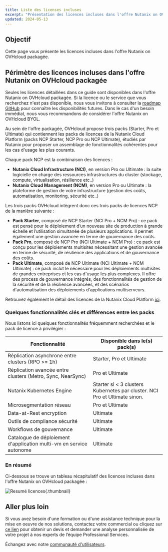 ```yaml
---
title: Liste des licenses incluses
excerpt: "Présentation des licences incluses dans l'offre Nutanix on OVHcloud packagée"
updated: 2024-05-13
---
```


## Objectif

Cette page vous présente les licences incluses dans l'offre Nutanix on OVHcloud packagée.

## Périmètre des licences incluses dans l'offre Nutanix on OVHcloud packagée

Seules les licences détaillées dans ce guide sont disponibles dans l'offre Nutanix on OVHcloud packagée.
Si la licence ou le service que vous recherchez n'est pas disponible, nous vous invitons à consulter la [roadmap GitHub](https://github.com/orgs/ovh/projects/16/views/1?sliceBy%5Bvalue%5D=Nutanix+on+OVHcloud) pour connaître les disponibilités futures. Dans le cas d'un besoin immédiat, nous vous recommandons de considérer l'offre Nutanix on OVHcloud BYOL.

Au sein de l'offre packagée, OVHcloud propose trois packs (Starter, Pro et Ultimate) qui contiennent les packs de licences de la Nutanix Cloud Platform (packs NCP Starter, NCP Pro ou NCP Ultimate), étudiés par Nutanix pour proposer un assemblage de fonctionnalités cohérentes pour les cas d'usage les plus courants.

Chaque pack NCP est la combinaison des licences :

- **Nutanix Cloud Infrastructure (NCI)**, en version Pro ou Ultimate : la suite logicielle en charge des ressources infrastructures du cluster (stockage, compute, virtualisation, résilience etc..)
- **Nutanix Cloud Management (NCM)**, en version Pro ou Ultimate : la plateforme de gestion de votre infrastructure (gestion des coûts, automatisation, monitoring, sécurité etc..)

Les trois packs OVHcloud intègrent donc ces trois packs de licences NCP de la manière suivante :

- **Pack Starter**, composé de NCP Starter (NCI Pro + NCM Pro) : ce pack est pensé pour le déploiement d’un nouveau site de production à grande échelle et l’utilisation simultanée de plusieurs applications. Il permet également une gestion avancée en terme de gouvernance des coûts.
- **Pack Pro**, composé de NCP Pro (NCI Ultimate + NCM Pro) : ce pack est conçu pour les déploiements multisites nécessitant une gestion avancée en terme de sécurité, de résilience des applications et de gouvernance des coûts.
- **Pack Ultimate**, composé de NCP Ultimate (NCI Ultimate + NCM Ultimate) : ce pack inclut le nécessaire pour les déploiements multisites de grandes entreprises et les cas d'usage les plus complexes. Il offre des process de gouvernance intégrés, des fonctionnalités de gestion de la sécurité et de la résilience avancées, et des scénarios d'automatisation des déploiements d'applications multiserveurs.

Retrouvez également le détail des licences de la Nutanix Cloud Platform [ici](https://www.nutanix.com/products/cloud-platform/software-options).

### Quelques fonctionnalités clés et différences entre les packs

Nous listons ici quelques fonctionnalités fréquemment recherchées et le pack de licence à privilégier :

| Fonctionnalité               | Disponible dans le(s) pack(s)   |
|------------------|--------|
| Réplication asynchrone entre clusters (RPO >= 1h)  | Starter, Pro et Ultimate    |
| Réplication avancée entre clusters (Metro, Sync, NearSync) | Pro et Ultimate    |
| Nutanix Kubernetes Engine | Starter si < 3 clusters Kubernetes par cluster. NCI Pro et Ultimate sinon. |
| Microsegmentation réseau | Pro et Ultimate |
| Data-at-Rest encryption | Ultimate |
| Outils de compliance sécurité | Ultimate |
| Workflows de gouvernance | Ultimate |
| Catalogue de déploiement d'application multi-vm en service autonome | Ultimate |

### En résumé

Ci-dessous se trouve un tableau récapitulatif des licences incluses dans l'offre Nutanix on OVHcloud packagée :

![Resumé licences](images/recap.png){.thumbnail}

## Aller plus loin

Si vous avez besoin d'une formation ou d'une assistance technique pour la mise en oeuvre de nos solutions, contactez votre commercial ou cliquez sur [ce lien](/links/professional-services) pour obtenir un devis et demander une analyse personnalisée de votre projet à nos experts de l’équipe Professional Services.

Échangez avec notre [communauté d'utilisateurs](/links/community).

